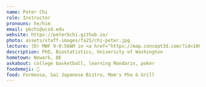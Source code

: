 ```yaml
---
name: Peter Chi
role: Instructor
pronouns: he/him
email: pbchi@ucsd.edu
website: https://peterbchi.github.io/
photo: assets/staff-images/fa25/chi-peter.jpg
lecture: (D) MWF 9-9:50AM in <a href="https://map.concept3d.com/?id=1005#!m/761769?share">PODEM 1A19</a>
description: PhD, Biostatistics, University of Washington
hometown: Newark, DE
askabout: college basketball, learning Mandarin, poker
foodemoji: 🍱
food: Formoosa, Sai Japanese Bistro, Mom's Pho & Grill
---
```

